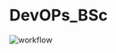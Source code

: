 # DevOPs_BSc
![workflow](https://github.com/AungWinTun-ENU/Devops_BSc/actions/workflows/main.yml/badge.svg)
